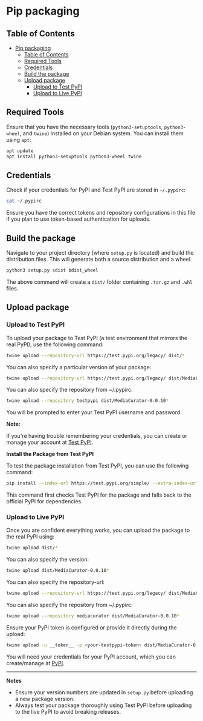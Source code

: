 # Pip packaging

## Table of Contents

- [Pip packaging](#pip-packaging)
  - [Table of Contents](#table-of-contents)
  - [Required Tools](#required-tools)
  - [Credentials](#credentials)
  - [Build the package](#build-the-package)
  - [Upload package](#upload-package)
    - [Upload to Test PyPI](#upload-to-test-pypi)
    - [Upload to Live PyPI](#upload-to-live-pypi)

## Required Tools

Ensure that you have the necessary tools (`python3-setuptools`, `python3-wheel`, and `twine`) installed on your Debian system. You can install them using `apt`:

```bash
apt update
apt install python3-setuptools python3-wheel twine
```

## Credentials

Check if your credentials for PyPI and Test PyPI are stored in `~/.pypirc`:

```bash
cat ~/.pypirc
```

Ensure you have the correct tokens and repository configurations in this file if you plan to use token-based authentication for uploads.

## Build the package

Navigate to your project directory (where `setup.py` is located) and build the distribution files. This will generate both a source distribution and a wheel.

```bash
python3 setup.py sdist bdist_wheel
```

The above command will create a `dist/` folder containing `.tar.gz` and `.whl` files.

## Upload package

### Upload to Test PyPI

To upload your package to Test PyPI (a test environment that mirrors the real PyPI), use the following command:

```bash
twine upload --repository-url https://test.pypi.org/legacy/ dist/*
```

You can also specify a particular version of your package:

```bash
twine upload --repository-url https://test.pypi.org/legacy/ dist/MediaCurator-0.0.10*
```

You can also specify the repository from ~/.pypirc:

```bash
twine upload --repository testpypi dist/MediaCurator-0.0.10*
```

You will be prompted to enter your Test PyPI username and password.

**Note:**

If you're having trouble remembering your credentials, you can create or manage your account at [Test PyPI](https://test.pypi.org/account/register/).

**Install the Package from Test PyPI**

To test the package installation from Test PyPI, you can use the following command:

```bash
pip install --index-url https://test.pypi.org/simple/ --extra-index-url https://pypi.org/simple/ mediacurator
```

This command first checks Test PyPI for the package and falls back to the official PyPI for dependencies.

### Upload to Live PyPI

Once you are confident everything works, you can upload the package to the real PyPI using:

```bash
twine upload dist/*
```

You can also specify the version:

```bash
twine upload dist/MediaCurator-0.0.10*
```

You can also specify the repository-url:

```bash
twine upload --repository-url https://test.pypi.org/legacy/ dist/MediaCurator-0.0.10*
```

You can also specify the repository from ~/.pypirc:

```bash
twine upload --repository mediacurator dist/MediaCurator-0.0.10*
```

Ensure your PyPI token is configured or provide it directly during the upload:

```bash
twine upload -u __token__ -p <your-testpypi-token> dist/MediaCurator-0.0.10*
```

You will need your credentials for your PyPI account, which you can create/manage at [PyPI](https://pypi.org/account/register/).

---

**Notes**

- Ensure your version numbers are updated in `setup.py` before uploading a new package version.
- Always test your package thoroughly using Test PyPI before uploading to the live PyPI to avoid breaking releases.
